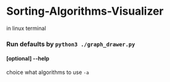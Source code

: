 # Sorting-Algorithms-Visualizer
in linux terminal
### Run defaults by ```python3 ./graph_drawer.py```

#### [optional] --help
choice what algorithms to use ```-a```
